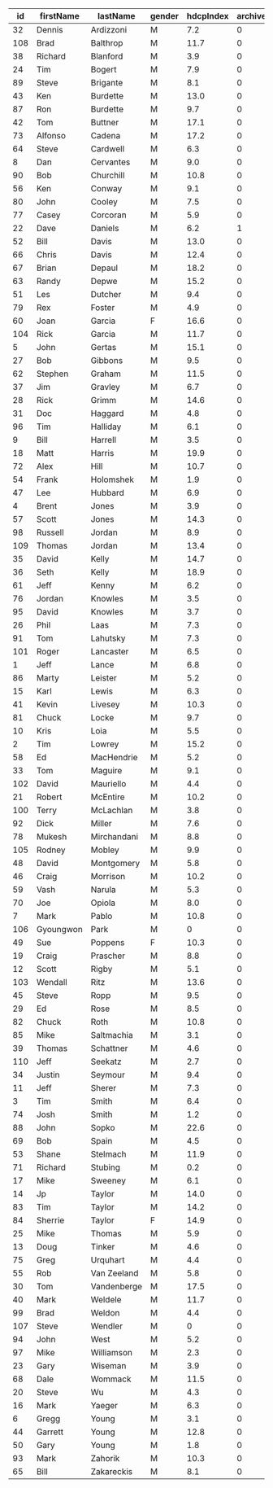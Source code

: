 | id  | firstName |  lastName   | gender | hdcpIndex | archived |
|-----|-----------|-------------|--------|-----------|----------|
| 32  | Dennis    | Ardizzoni   | M      | 7.2       | 0        |
| 108 | Brad      | Balthrop    | M      | 11.7      | 0        |
| 38  | Richard   | Blanford    | M      | 3.9       | 0        |
| 24  | Tim       | Bogert      | M      | 7.9       | 0        |
| 89  | Steve     | Brigante    | M      | 8.1       | 0        |
| 43  | Ken       | Burdette    | M      | 13.0      | 0        |
| 87  | Ron       | Burdette    | M      | 9.7       | 0        |
| 42  | Tom       | Buttner     | M      | 17.1      | 0        |
| 73  | Alfonso   | Cadena      | M      | 17.2      | 0        |
| 64  | Steve     | Cardwell    | M      | 6.3       | 0        |
| 8   | Dan       | Cervantes   | M      | 9.0       | 0        |
| 90  | Bob       | Churchill   | M      | 10.8      | 0        |
| 56  | Ken       | Conway      | M      | 9.1       | 0        |
| 80  | John      | Cooley      | M      | 7.5       | 0        |
| 77  | Casey     | Corcoran    | M      | 5.9       | 0        |
| 22  | Dave      | Daniels     | M      | 6.2       | 1        |
| 52  | Bill      | Davis       | M      | 13.0      | 0        |
| 66  | Chris     | Davis       | M      | 12.4      | 0        |
| 67  | Brian     | Depaul      | M      | 18.2      | 0        |
| 63  | Randy     | Depwe       | M      | 15.2      | 0        |
| 51  | Les       | Dutcher     | M      | 9.4       | 0        |
| 79  | Rex       | Foster      | M      | 4.9       | 0        |
| 60  | Joan      | Garcia      | F      | 16.6      | 0        |
| 104 | Rick      | Garcia      | M      | 11.7      | 0        |
| 5   | John      | Gertas      | M      | 15.1      | 0        |
| 27  | Bob       | Gibbons     | M      | 9.5       | 0        |
| 62  | Stephen   | Graham      | M      | 11.5      | 0        |
| 37  | Jim       | Gravley     | M      | 6.7       | 0        |
| 28  | Rick      | Grimm       | M      | 14.6      | 0        |
| 31  | Doc       | Haggard     | M      | 4.8       | 0        |
| 96  | Tim       | Halliday    | M      | 6.1       | 0        |
| 9   | Bill      | Harrell     | M      | 3.5       | 0        |
| 18  | Matt      | Harris      | M      | 19.9      | 0        |
| 72  | Alex      | Hill        | M      | 10.7      | 0        |
| 54  | Frank     | Holomshek   | M      | 1.9       | 0        |
| 47  | Lee       | Hubbard     | M      | 6.9       | 0        |
| 4   | Brent     | Jones       | M      | 3.9       | 0        |
| 57  | Scott     | Jones       | M      | 14.3      | 0        |
| 98  | Russell   | Jordan      | M      | 8.9       | 0        |
| 109 | Thomas    | Jordan      | M      | 13.4      | 0        |
| 35  | David     | Kelly       | M      | 14.7      | 0        |
| 36  | Seth      | Kelly       | M      | 18.9      | 0        |
| 61  | Jeff      | Kenny       | M      | 6.2       | 0        |
| 76  | Jordan    | Knowles     | M      | 3.5       | 0        |
| 95  | David     | Knowles     | M      | 3.7       | 0        |
| 26  | Phil      | Laas        | M      | 7.3       | 0        |
| 91  | Tom       | Lahutsky    | M      | 7.3       | 0        |
| 101 | Roger     | Lancaster   | M      | 6.5       | 0        |
| 1   | Jeff      | Lance       | M      | 6.8       | 0        |
| 86  | Marty     | Leister     | M      | 5.2       | 0        |
| 15  | Karl      | Lewis       | M      | 6.3       | 0        |
| 41  | Kevin     | Livesey     | M      | 10.3      | 0        |
| 81  | Chuck     | Locke       | M      | 9.7       | 0        |
| 10  | Kris      | Loia        | M      | 5.5       | 0        |
| 2   | Tim       | Lowrey      | M      | 15.2      | 0        |
| 58  | Ed        | MacHendrie  | M      | 5.2       | 0        |
| 33  | Tom       | Maguire     | M      | 9.1       | 0        |
| 102 | David     | Mauriello   | M      | 4.4       | 0        |
| 21  | Robert    | McEntire    | M      | 10.2      | 0        |
| 100 | Terry     | McLachlan   | M      | 3.8       | 0        |
| 92  | Dick      | Miller      | M      | 7.6       | 0        |
| 78  | Mukesh    | Mirchandani | M      | 8.8       | 0        |
| 105 | Rodney    | Mobley      | M      | 9.9       | 0        |
| 48  | David     | Montgomery  | M      | 5.8       | 0        |
| 46  | Craig     | Morrison    | M      | 10.2      | 0        |
| 59  | Vash      | Narula      | M      | 5.3       | 0        |
| 70  | Joe       | Opiola      | M      | 8.0       | 0        |
| 7   | Mark      | Pablo       | M      | 10.8      | 0        |
| 106 | Gyoungwon | Park        | M      | 0         | 0        |
| 49  | Sue       | Poppens     | F      | 10.3      | 0        |
| 19  | Craig     | Prascher    | M      | 8.8       | 0        |
| 12  | Scott     | Rigby       | M      | 5.1       | 0        |
| 103 | Wendall   | Ritz        | M      | 13.6      | 0        |
| 45  | Steve     | Ropp        | M      | 9.5       | 0        |
| 29  | Ed        | Rose        | M      | 8.5       | 0        |
| 82  | Chuck     | Roth        | M      | 10.8      | 0        |
| 85  | Mike      | Saltmachia  | M      | 3.1       | 0        |
| 39  | Thomas    | Schattner   | M      | 4.6       | 0        |
| 110 | Jeff      | Seekatz     | M      | 2.7       | 0        |
| 34  | Justin    | Seymour     | M      | 9.4       | 0        |
| 11  | Jeff      | Sherer      | M      | 7.3       | 0        |
| 3   | Tim       | Smith       | M      | 6.4       | 0        |
| 74  | Josh      | Smith       | M      | 1.2       | 0        |
| 88  | John      | Sopko       | M      | 22.6      | 0        |
| 69  | Bob       | Spain       | M      | 4.5       | 0        |
| 53  | Shane     | Stelmach    | M      | 11.9      | 0        |
| 71  | Richard   | Stubing     | M      | 0.2       | 0        |
| 17  | Mike      | Sweeney     | M      | 6.1       | 0        |
| 14  | Jp        | Taylor      | M      | 14.0      | 0        |
| 83  | Tim       | Taylor      | M      | 14.2      | 0        |
| 84  | Sherrie   | Taylor      | F      | 14.9      | 0        |
| 25  | Mike      | Thomas      | M      | 5.9       | 0        |
| 13  | Doug      | Tinker      | M      | 4.6       | 0        |
| 75  | Greg      | Urquhart    | M      | 4.4       | 0        |
| 55  | Rob       | Van Zeeland | M      | 5.8       | 0        |
| 30  | Tom       | Vandenberge | M      | 17.5      | 0        |
| 40  | Mark      | Weldele     | M      | 11.7      | 0        |
| 99  | Brad      | Weldon      | M      | 4.4       | 0        |
| 107 | Steve     | Wendler     | M      | 0         | 0        |
| 94  | John      | West        | M      | 5.2       | 0        |
| 97  | Mike      | Williamson  | M      | 2.3       | 0        |
| 23  | Gary      | Wiseman     | M      | 3.9       | 0        |
| 68  | Dale      | Wommack     | M      | 11.5      | 0        |
| 20  | Steve     | Wu          | M      | 4.3       | 0        |
| 16  | Mark      | Yaeger      | M      | 6.3       | 0        |
| 6   | Gregg     | Young       | M      | 3.1       | 0        |
| 44  | Garrett   | Young       | M      | 12.8      | 0        |
| 50  | Gary      | Young       | M      | 1.8       | 0        |
| 93  | Mark      | Zahorik     | M      | 10.3      | 0        |
| 65  | Bill      | Zakareckis  | M      | 8.1       | 0        |
